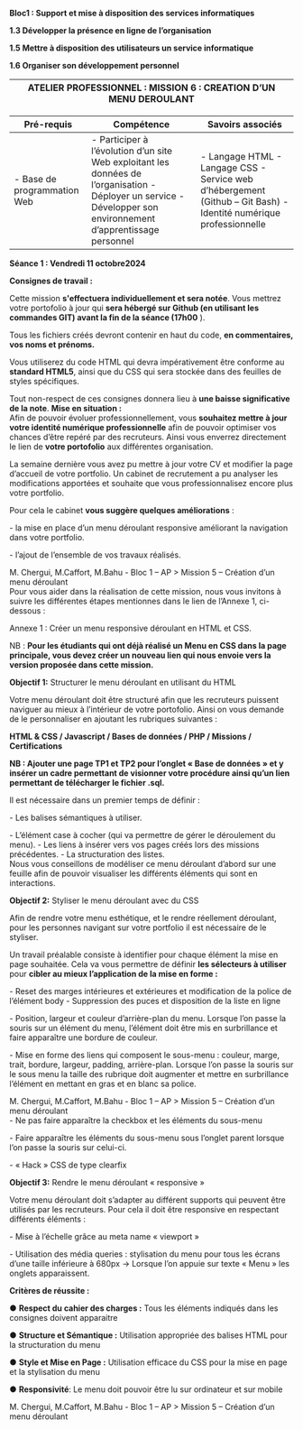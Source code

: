 **Bloc1 : Support et mise à disposition des services informatiques** 

**1.3 Développer la présence en ligne de l’organisation**  

**1.5 Mettre à disposition des utilisateurs un service informatique** 

**1.6 Organiser son développement personnel** 

| ATELIER PROFESSIONNEL : MISSION 6 : CREATION D’UN MENU DEROULANT |
| :---: |

| Pré-requis  | Compétence  | Savoirs associés |
| ----- | ----- | ----- |
| \- Base de programmation  Web | \- Participer à l’évolution d’un  site Web exploitant les   données de l’organisation  \- Déployer un service  \- Développer son   environnement   d’apprentissage personnel | \- Langage HTML  \- Langage CSS  \- Service web d’hébergement  (Github – Git Bash)  \- Identité numérique   professionnelle |

**Séance 1 : Vendredi 11 octobre2024** 

**Consignes de travail :**  

Cette mission **s'effectuera individuellement et sera notée**. Vous mettrez votre portofolio à  jour qui **sera hébergé sur Github (en utilisant les commandes GIT) avant la fin de la  séance (17h00** ). 

Tous les fichiers créés devront contenir en haut du code, **en commentaires, vos noms et  prénoms.**  

Vous utiliserez du code HTML qui devra impérativement être conforme au **standard HTML5**,  ainsi que du CSS qui sera stockée dans des feuilles de styles spécifiques.  

Tout non-respect de ces consignes donnera lieu à **une baisse significative de la note**. **Mise en situation :**   
Afin de pouvoir évoluer professionnellement, vous **souhaitez mettre à jour votre identité  numérique professionnelle** afin de pouvoir optimiser vos chances d’être repéré par des  recruteurs. Ainsi vous enverrez directement le lien de **votre portofolio** aux différentes  organisation.  

La semaine dernière vous avez pu mettre à jour votre CV et modifier la page d’accueil de  votre portfolio. Un cabinet de recrutement a pu analyser les modifications apportées et  souhaite que vous professionnalisez encore plus votre portfolio.  

Pour cela le cabinet **vous suggère quelques améliorations** : 

\- la mise en place d’un menu déroulant responsive améliorant la navigation dans votre  portfolio. 

\- l’ajout de l’ensemble de vos travaux réalisés. 

M. Chergui, M.Caffort, M.Bahu \- Bloc 1 – AP \> Mission 5 – Création d’un menu déroulant   
Pour vous aider dans la réalisation de cette mission, nous vous invitons à suivre les différentes  étapes mentionnes dans le lien de l’Annexe 1, ci-dessous : 

Annexe 1 : Créer un menu responsive déroulant en HTML et CSS. 

NB : **Pour les étudiants qui ont déjà réalisé un Menu en CSS dans la page principale,  vous devez créer un nouveau lien qui nous envoie vers la version proposée dans cette  mission.** 

**Objectif 1:** Structurer le menu déroulant en utilisant du HTML 

Votre menu déroulant doit être structuré afin que les recruteurs puissent naviguer au mieux à  l’intérieur de votre portofolio. Ainsi on vous demande de le personnaliser en ajoutant les  rubriques suivantes : 

**HTML & CSS / Javascript / Bases de données / PHP / Missions / Certifications** 

**NB : Ajouter une page TP1 et TP2 pour l’onglet « Base de données » et y insérer un cadre  permettant de visionner votre procédure ainsi qu’un lien permettant de télécharger le fichier  .sql.**  

Il est nécessaire dans un premier temps de définir : 

\- Les balises sémantiques à utiliser. 

\- L’élément case à cocher (qui va permettre de gérer le déroulement du menu). \- Les liens à insérer vers vos pages créés lors des missions précédentes.  \- La structuration des listes.   
Nous vous conseillons de modéliser ce menu déroulant d’abord sur une feuille afin de pouvoir visualiser les différents éléments qui sont en interactions.  

**Objectif 2:** Styliser le menu déroulant avec du CSS 

Afin de rendre votre menu esthétique, et le rendre réellement déroulant, pour les personnes  navigant sur votre portfolio il est nécessaire de le styliser. 

Un travail préalable consiste à identifier pour chaque élément la mise en page souhaitée. Cela  va vous permettre de définir **les sélecteurs à utiliser** pour **cibler au mieux l’application de  la mise en forme :** 

\- Reset des marges intérieures et extérieures et modification de la police de l’élément body \- Suppression des puces et disposition de la liste en ligne 

\- Position, largeur et couleur d’arrière-plan du menu. Lorsque l’on passe la souris sur un  élément du menu, l’élément doit être mis en surbrillance et faire apparaître une bordure  de couleur.  

\- Mise en forme des liens qui composent le sous-menu : couleur, marge, trait, bordure,  largeur, padding, arrière-plan. Lorsque l’on passe la souris sur le sous menu la taille des  rubrique doit augmenter et mettre en surbrillance l’élément en mettant en gras et en blanc sa police.

M. Chergui, M.Caffort, M.Bahu \- Bloc 1 – AP \> Mission 5 – Création d’un menu déroulant   
\- Ne pas faire apparaître la checkbox et les éléments du sous-menu 

\- Faire apparaître les éléments du sous-menu sous l’onglet parent lorsque l’on passe la  souris sur celui-ci.  

\- « Hack » CSS de type clearfix 

**Objectif 3:** Rendre le menu déroulant « responsive » 

Votre menu déroulant doit s’adapter au différent supports qui peuvent être utilisés par les  recruteurs. Pour cela il doit être responsive en respectant différents éléments : 

\- Mise à l’échelle grâce au meta name « viewport » 

\- Utilisation des média queries : stylisation du menu pour tous les écrans d’une taille  inférieure à 680px \-\> Lorsque l’on appuie sur texte « Menu » les onglets apparaissent. 

**Critères de réussite :** 

● **Respect du cahier des charges :** Tous les éléments indiqués dans les consignes  doivent apparaitre 

● **Structure et Sémantique :** Utilisation appropriée des balises HTML pour la  structuration du menu 

● **Style et Mise en Page :** Utilisation efficace du CSS pour la mise en page et la  stylisation du menu 

● **Responsivité**: Le menu doit pouvoir être lu sur ordinateur et sur mobile

M. Chergui, M.Caffort, M.Bahu \- Bloc 1 – AP \> Mission 5 – Création d’un menu déroulant 